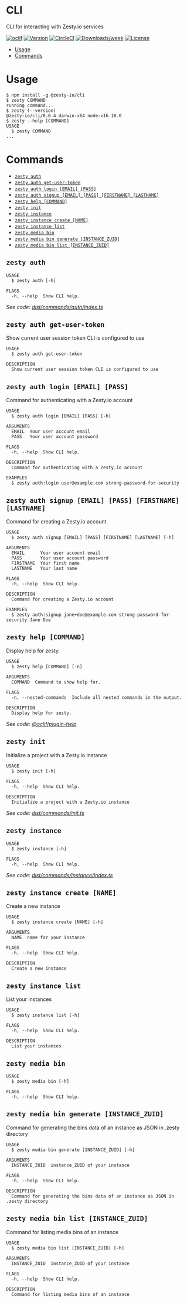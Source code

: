 CLI
=================

CLI for interacting with Zesty.io services

[![oclif](https://img.shields.io/badge/cli-oclif-brightgreen.svg)](https://oclif.io)
[![Version](https://img.shields.io/npm/v/oclif-hello-world.svg)](https://npmjs.org/package/oclif-hello-world)
[![CircleCI](https://circleci.com/gh/oclif/hello-world/tree/main.svg?style=shield)](https://circleci.com/gh/oclif/hello-world/tree/main)
[![Downloads/week](https://img.shields.io/npm/dw/oclif-hello-world.svg)](https://npmjs.org/package/oclif-hello-world)
[![License](https://img.shields.io/npm/l/oclif-hello-world.svg)](https://github.com/oclif/hello-world/blob/main/package.json)

<!-- toc -->
* [Usage](#usage)
* [Commands](#commands)
<!-- tocstop -->
# Usage
<!-- usage -->
```sh-session
$ npm install -g @zesty-io/cli
$ zesty COMMAND
running command...
$ zesty (--version)
@zesty-io/cli/0.0.4 darwin-x64 node-v16.18.0
$ zesty --help [COMMAND]
USAGE
  $ zesty COMMAND
...
```
<!-- usagestop -->
# Commands
<!-- commands -->
* [`zesty auth`](#zesty-auth)
* [`zesty auth get-user-token`](#zesty-auth-get-user-token)
* [`zesty auth login [EMAIL] [PASS]`](#zesty-auth-login-email-pass)
* [`zesty auth signup [EMAIL] [PASS] [FIRSTNAME] [LASTNAME]`](#zesty-auth-signup-email-pass-firstname-lastname)
* [`zesty help [COMMAND]`](#zesty-help-command)
* [`zesty init`](#zesty-init)
* [`zesty instance`](#zesty-instance)
* [`zesty instance create [NAME]`](#zesty-instance-create-name)
* [`zesty instance list`](#zesty-instance-list)
* [`zesty media bin`](#zesty-media-bin)
* [`zesty media bin generate [INSTANCE_ZUID]`](#zesty-media-bin-generate-instance_zuid)
* [`zesty media bin list [INSTANCE_ZUID]`](#zesty-media-bin-list-instance_zuid)

## `zesty auth`

```
USAGE
  $ zesty auth [-h]

FLAGS
  -h, --help  Show CLI help.
```

_See code: [dist/commands/auth/index.ts](https://github.com/zesty-io/cli/blob/v0.0.4/dist/commands/auth/index.ts)_

## `zesty auth get-user-token`

Show current user session token CLI is configured to use

```
USAGE
  $ zesty auth get-user-token

DESCRIPTION
  Show current user session token CLI is configured to use
```

## `zesty auth login [EMAIL] [PASS]`

Command for authenticating with a Zesty.io account

```
USAGE
  $ zesty auth login [EMAIL] [PASS] [-h]

ARGUMENTS
  EMAIL  Your user account email
  PASS   Your user account password

FLAGS
  -h, --help  Show CLI help.

DESCRIPTION
  Command for authenticating with a Zesty.io account

EXAMPLES
  $ zesty auth:login user@example.com strong-password-for-security
```

## `zesty auth signup [EMAIL] [PASS] [FIRSTNAME] [LASTNAME]`

Command for creating a Zesty.io account

```
USAGE
  $ zesty auth signup [EMAIL] [PASS] [FIRSTNAME] [LASTNAME] [-h]

ARGUMENTS
  EMAIL      Your user account email
  PASS       Your user account password
  FIRSTNAME  Your first name
  LASTNAME   Your last name

FLAGS
  -h, --help  Show CLI help.

DESCRIPTION
  Command for creating a Zesty.io account

EXAMPLES
  $ zesty auth:signup jane+doe@example.com strong-password-for-security Jane Doe
```

## `zesty help [COMMAND]`

Display help for zesty.

```
USAGE
  $ zesty help [COMMAND] [-n]

ARGUMENTS
  COMMAND  Command to show help for.

FLAGS
  -n, --nested-commands  Include all nested commands in the output.

DESCRIPTION
  Display help for zesty.
```

_See code: [@oclif/plugin-help](https://github.com/oclif/plugin-help/blob/v5.1.12/src/commands/help.ts)_

## `zesty init`

Initialize a project with a Zesty.io instance

```
USAGE
  $ zesty init [-h]

FLAGS
  -h, --help  Show CLI help.

DESCRIPTION
  Initialize a project with a Zesty.io instance
```

_See code: [dist/commands/init.ts](https://github.com/zesty-io/cli/blob/v0.0.4/dist/commands/init.ts)_

## `zesty instance`

```
USAGE
  $ zesty instance [-h]

FLAGS
  -h, --help  Show CLI help.
```

_See code: [dist/commands/instance/index.ts](https://github.com/zesty-io/cli/blob/v0.0.4/dist/commands/instance/index.ts)_

## `zesty instance create [NAME]`

Create a new instance

```
USAGE
  $ zesty instance create [NAME] [-h]

ARGUMENTS
  NAME  name for your instance

FLAGS
  -h, --help  Show CLI help.

DESCRIPTION
  Create a new instance
```

## `zesty instance list`

List your instances

```
USAGE
  $ zesty instance list [-h]

FLAGS
  -h, --help  Show CLI help.

DESCRIPTION
  List your instances
```

## `zesty media bin`

```
USAGE
  $ zesty media bin [-h]

FLAGS
  -h, --help  Show CLI help.
```

## `zesty media bin generate [INSTANCE_ZUID]`

Command for generating the bins data of an instance as JSON in .zesty directory

```
USAGE
  $ zesty media bin generate [INSTANCE_ZUID] [-h]

ARGUMENTS
  INSTANCE_ZUID  instance_ZUID of your instance

FLAGS
  -h, --help  Show CLI help.

DESCRIPTION
  Command for generating the bins data of an instance as JSON in .zesty directory
```

## `zesty media bin list [INSTANCE_ZUID]`

Command for listing media bins of an instance

```
USAGE
  $ zesty media bin list [INSTANCE_ZUID] [-h]

ARGUMENTS
  INSTANCE_ZUID  instance_ZUID of your instance

FLAGS
  -h, --help  Show CLI help.

DESCRIPTION
  Command for listing media bins of an instance
```
<!-- commandsstop -->
